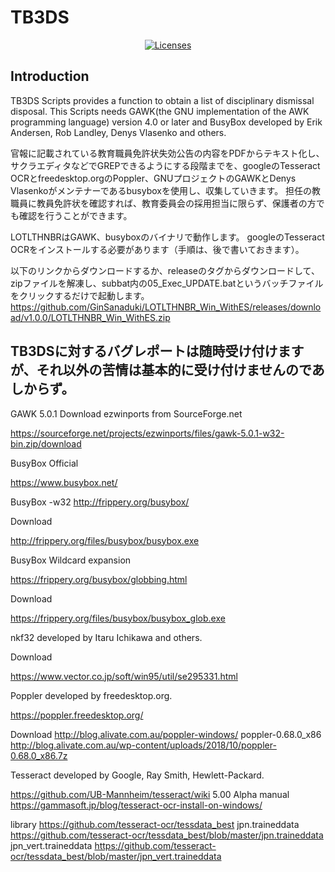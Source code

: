 # TB3DS

<p align="center">
    <a href="https://opensource.org/licenses/BSD-3-Clause"><img src="https://img.shields.io/badge/license-bsd-orange.svg" alt="Licenses"></a>
</p>

## Introduction

TB3DS Scripts provides a function to obtain a list of disciplinary dismissal disposal.
This Scripts needs GAWK(the GNU implementation of the AWK programming language) version 4.0 or later and BusyBox developed by Erik Andersen, Rob Landley, Denys Vlasenko and others.  

官報に記載されている教育職員免許状失効公告の内容をPDFからテキスト化し、サクラエディタなどでGREPできるようにする段階までを、googleのTesseract OCRとfreedesktop.orgのPoppler、GNUプロジェクトのGAWKとDenys Vlasenkoがメンテナーであるbusyboxを使用し、収集していきます。
担任の教職員に教員免許状を確認すれば、教育委員会の採用担当に限らず、保護者の方でも確認を行うことができます。

LOTLTHNBRはGAWK、busyboxのバイナリで動作します。
googleのTesseract OCRをインストールする必要があります（手順は、後で書いておきます）。

以下のリンクからダウンロードするか、releaseのタグからダウンロードして、zipファイルを解凍し、subbat内の05_Exec_UPDATE.batというバッチファイルをクリックするだけで起動します。
https://github.com/GinSanaduki/LOTLTHNBR_Win_WithES/releases/download/v1.0.0/LOTLTHNBR_Win_WithES.zip

## TB3DSに対するバグレポートは随時受け付けますが、それ以外の苦情は基本的に受け付けませんのであしからず。

GAWK 5.0.1 Download ezwinports from SourceForge.net

https://sourceforge.net/projects/ezwinports/files/gawk-5.0.1-w32-bin.zip/download

BusyBox Official

https://www.busybox.net/

BusyBox -w32
http://frippery.org/busybox/

Download

http://frippery.org/files/busybox/busybox.exe

BusyBox Wildcard expansion

https://frippery.org/busybox/globbing.html

Download

https://frippery.org/files/busybox/busybox_glob.exe

nkf32 developed by Itaru Ichikawa and others.

Download

https://www.vector.co.jp/soft/win95/util/se295331.html

Poppler developed by freedesktop.org.

https://poppler.freedesktop.org/

Download
http://blog.alivate.com.au/poppler-windows/
poppler-0.68.0_x86
http://blog.alivate.com.au/wp-content/uploads/2018/10/poppler-0.68.0_x86.7z

Tesseract developed by Google, Ray Smith, Hewlett-Packard.

https://github.com/UB-Mannheim/tesseract/wiki
5.00 Alpha
manual
https://gammasoft.jp/blog/tesseract-ocr-install-on-windows/

library
https://github.com/tesseract-ocr/tessdata_best
jpn.traineddata
https://github.com/tesseract-ocr/tessdata_best/blob/master/jpn.traineddata
jpn_vert.traineddata
https://github.com/tesseract-ocr/tessdata_best/blob/master/jpn_vert.traineddata

